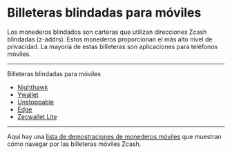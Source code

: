 # Billeteras blindadas para móviles

Los monederos blindados son carteras que utilizan direcciones Zcash blindadas (z-addrs). Estos monederos proporcionan el más alto nivel de privacidad. La mayoría de estas billeteras son aplicaciones para teléfonos móviles.

---

Billeteras blindadas para móviles

- [Nighthawk](https://nighthawkwallet.com/)
- [Ywallet](https://ywallet.app/)
- [Unstoppable](https://unstoppable.money/)
- [Edge](https://edge.app/)
- [Zecwallet Lite](https://www.zecwallet.co/)

---

Aquí hay una [lista de demostraciones de monederos móviles](https://www.youtube.com/channel/UC3-KM00kjCUheRzO5cq3PAA) que muestran cómo navegar por las billeteras móviles Zcash.
